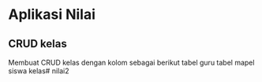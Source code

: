 # Aplikasi Nilai
## CRUD kelas
Membuat CRUD kelas dengan kolom sebagai berikut
tabel guru
tabel mapel
siswa
kelas#   n i l a i 2  
 